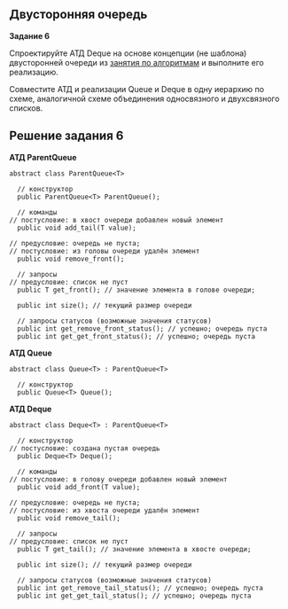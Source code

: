 ## Двусторонняя очередь

**Задание 6**

Спроектируйте АТД Deque на основе концепции (не шаблона) двусторонней очереди из [занятия по алгоритмам](https://skillsmart.ru/algo/15-121-cm/c32d45671.html) и выполните его реализацию.

Совместите АТД и реализации Queue и Deque в одну иерархию по схеме, аналогичной схеме объединения односвязного и двухсвязного списков.


## Решение задания 6

**АТД ParentQueue**

```
abstract class ParentQueue<T>

  // конструктор
  public ParentQueue<T> ParentQueue();

  // команды
// постусловие: в хвост очереди добавлен новый элемент
  public void add_tail(T value);

// предусловие: очередь не пуста;
// постусловие: из головы очереди удалён элемент
  public void remove_front();

  // запросы
// предусловие: список не пуст
  public T get_front(); // значение элемента в голове очереди; 

  public int size(); // текущий размер очереди

  // запросы статусов (возможные значения статусов)
  public int get_remove_front_status(); // успешно; очередь пуста
  public int get_get_front_status(); // успешно; очередь пуста
```

**АТД Queue**

```
abstract class Queue<T> : ParentQueue<T>

  // конструктор
  public Queue<T> Queue();
```

**АТД Deque**

```
abstract class Deque<T> : ParentQueue<T>

  // конструктор
// постусловие: создана пустая очередь
  public Deque<T> Deque();

  // команды
// постусловие: в голову очереди добавлен новый элемент
  public void add_front(T value); 

// предусловие: очередь не пуста;
// постусловие: из хвоста очереди удалён элемент
  public void remove_tail(); 

  // запросы
// предусловие: список не пуст
  public T get_tail(); // значение элемента в хвосте очереди; 

  public int size(); // текущий размер очереди

  // запросы статусов (возможные значения статусов)
  public int get_remove_tail_status(); // успешно; очередь пуста
  public int get_get_tail_status(); // успешно; очередь пуста
```

